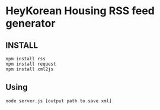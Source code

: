 # HeyKorean Housing RSS feed generator

## INSTALL 

	npm install rss
	npm install request
	npm install xml2js

## Using

	node server.js [output path to save xml]
